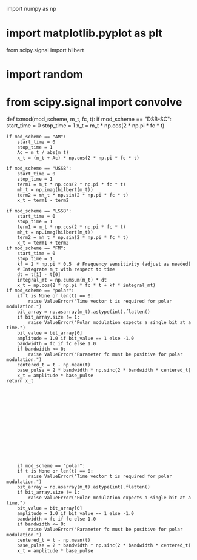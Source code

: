 import numpy as np
# import matplotlib.pyplot as plt
from scipy.signal import hilbert
# import random
# from scipy.signal import convolve

def txmod(mod_scheme, m_t, fc, t):
    if mod_scheme == "DSB-SC":
        start_time = 0
        stop_time = 1
        x_t = m_t * np.cos(2 * np.pi * fc * t)
    
    if mod_scheme == "AM":
        start_time = 0
        stop_time = 1
        Ac = m_t / abs(m_t)
        x_t = (m_t + Ac) * np.cos(2 * np.pi * fc * t)

    if mod_scheme == "USSB":
        start_time = 0
        stop_time = 1
        term1 = m_t * np.cos(2 * np.pi * fc * t)
        mh_t = np.imag(hilbert(m_t))
        term2 = mh_t * np.sin(2 * np.pi * fc * t)
        x_t = term1 - term2

    if mod_scheme == "LSSB":
        start_time = 0
        stop_time = 1
        term1 = m_t * np.cos(2 * np.pi * fc * t)
        mh_t = np.imag(hilbert(m_t))
        term2 = mh_t * np.sin(2 * np.pi * fc * t)
        x_t = term1 + term2
    if mod_scheme == "FM":
        start_time = 0
        stop_time = 1
        kf = 2 * np.pi * 0.5  # Frequency sensitivity (adjust as needed)
        # Integrate m_t with respect to time
        dt = t[1] - t[0]
        integral_mt = np.cumsum(m_t) * dt
        x_t = np.cos(2 * np.pi * fc * t + kf * integral_mt)
    if mod_scheme == "polar":
        if t is None or len(t) == 0:
            raise ValueError("Time vector t is required for polar modulation.")
        bit_array = np.asarray(m_t).astype(int).flatten()
        if bit_array.size != 1:
            raise ValueError("Polar modulation expects a single bit at a time.")
        bit_value = bit_array[0]
        amplitude = 1.0 if bit_value == 1 else -1.0
        bandwidth = fc if fc else 1.0
        if bandwidth <= 0:
            raise ValueError("Parameter fc must be positive for polar modulation.")
        centered_t = t - np.mean(t)
        base_pulse = 2 * bandwidth * np.sinc(2 * bandwidth * centered_t)
        x_t = amplitude * base_pulse
    return x_t















        if mod_scheme == "polar":
        if t is None or len(t) == 0:
            raise ValueError("Time vector t is required for polar modulation.")
        bit_array = np.asarray(m_t).astype(int).flatten()
        if bit_array.size != 1:
            raise ValueError("Polar modulation expects a single bit at a time.")
        bit_value = bit_array[0]
        amplitude = 1.0 if bit_value == 1 else -1.0
        bandwidth = fc if fc else 1.0
        if bandwidth <= 0:
            raise ValueError("Parameter fc must be positive for polar modulation.")
        centered_t = t - np.mean(t)
        base_pulse = 2 * bandwidth * np.sinc(2 * bandwidth * centered_t)
        x_t = amplitude * base_pulse